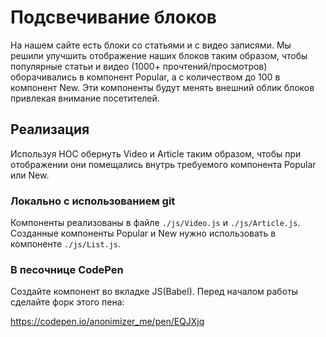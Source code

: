 Подсвечивание блоков
===

На нашем сайте есть блоки со статьями и с видео записями. 
Мы решили улучшить отображение наших блоков таким образом, 
чтобы популярные статьи и видео (1000+ прочтений/просмотров) 
оборачивались в компонент Popular, а с количеством до 
100 в компонент New. Эти компоненты будут менять внешний 
облик блоков привлекая внимание посетителей.

## Реализация

Используя HOC обернуть Video и Article таким образом, чтобы при отображении они помещались внутрь требуемого компонента Popular или New.

### Локально с использованием git

Компоненты реализованы в файле `./js/Video.js` и `./js/Article.js`.
Созданные компоненты Popular и New нужно использовать в компоненте `./js/List.js`.

### В песочнице CodePen

Создайте компонент во вкладке JS(Babel). Перед началом работы сделайте форк этого пена:

https://codepen.io/anonimizer_me/pen/EQJXjq